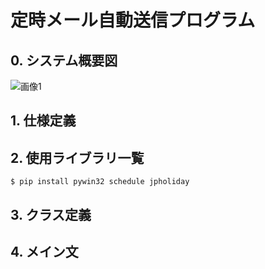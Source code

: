 # 定時メール自動送信プログラム
## 0. システム概要図
![画像1](https://github.com/haradakaito/Automatic_Email_Sending/assets/75819611/11d7e684-5137-4044-9622-69bb1764164d)

## 1. 仕様定義

## 2. 使用ライブラリ一覧

```
$ pip install pywin32 schedule jpholiday
```
## 3. クラス定義

## 4. メイン文



